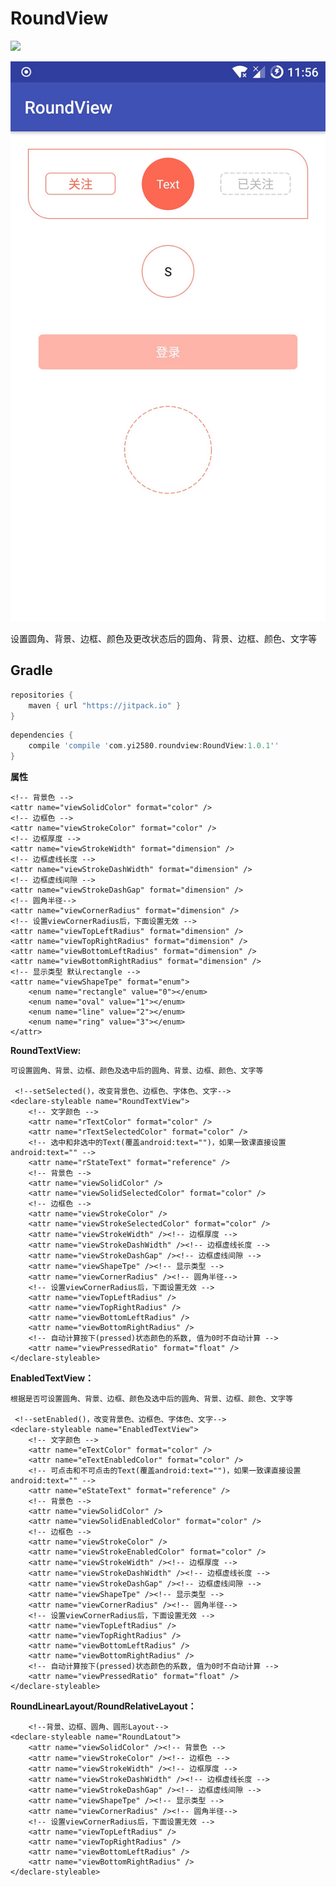 # RoundView
[![](https://jitpack.io/v/ZQ7/RoundView.svg)](https://jitpack.io/#ZQ7/RoundView)

![roundbutton](Image1.jpeg)

设置圆角、背景、边框、颜色及更改状态后的圆角、背景、边框、颜色、文字等

## Gradle

``` groovy
repositories { 
    maven { url "https://jitpack.io" }
}
```  
    
``` groovy
dependencies {
    compile 'compile 'com.yi2580.roundview:RoundView:1.0.1''
}
```
**属性**

    <!-- 背景色 -->
    <attr name="viewSolidColor" format="color" />
    <!-- 边框色 -->
    <attr name="viewStrokeColor" format="color" />
    <!-- 边框厚度 -->
    <attr name="viewStrokeWidth" format="dimension" />
    <!-- 边框虚线长度 -->
    <attr name="viewStrokeDashWidth" format="dimension" />
    <!-- 边框虚线间隙 -->
    <attr name="viewStrokeDashGap" format="dimension" />
    <!-- 圆角半径-->
    <attr name="viewCornerRadius" format="dimension" />
    <!-- 设置viewCornerRadius后，下面设置无效 -->
    <attr name="viewTopLeftRadius" format="dimension" />
    <attr name="viewTopRightRadius" format="dimension" />
    <attr name="viewBottomLeftRadius" format="dimension" />
    <attr name="viewBottomRightRadius" format="dimension" />
    <!-- 显示类型 默认rectangle -->
    <attr name="viewShapeTpe" format="enum">
        <enum name="rectangle" value="0"></enum>
        <enum name="oval" value="1"></enum>
        <enum name="line" value="2"></enum>
        <enum name="ring" value="3"></enum>
    </attr>
    
    

**RoundTextView:**

	可设置圆角、背景、边框、颜色及选中后的圆角、背景、边框、颜色、文字等
	
	 <!--setSelected()，改变背景色、边框色、字体色、文字-->
    <declare-styleable name="RoundTextView">
        <!-- 文字颜色 -->
        <attr name="rTextColor" format="color" />
        <attr name="rTextSelectedColor" format="color" />
        <!-- 选中和非选中的Text(覆盖android:text="")，如果一致课直接设置android:text="" -->
        <attr name="rStateText" format="reference" />
        <!-- 背景色 -->
        <attr name="viewSolidColor" />
        <attr name="viewSolidSelectedColor" format="color" />
        <!-- 边框色 -->
        <attr name="viewStrokeColor" />
        <attr name="viewStrokeSelectedColor" format="color" />
        <attr name="viewStrokeWidth" /><!-- 边框厚度 -->
        <attr name="viewStrokeDashWidth" /><!-- 边框虚线长度 -->
        <attr name="viewStrokeDashGap" /><!-- 边框虚线间隙 -->
        <attr name="viewShapeTpe" /><!-- 显示类型 -->
        <attr name="viewCornerRadius" /><!-- 圆角半径-->
        <!-- 设置viewCornerRadius后，下面设置无效 -->
        <attr name="viewTopLeftRadius" />
        <attr name="viewTopRightRadius" />
        <attr name="viewBottomLeftRadius" />
        <attr name="viewBottomRightRadius" />
        <!-- 自动计算按下(pressed)状态颜色的系数, 值为0时不自动计算 -->
        <attr name="viewPressedRatio" format="float" />
    </declare-styleable>
	
	
	
**EnabledTextView：**

	根据是否可设置圆角、背景、边框、颜色及选中后的圆角、背景、边框、颜色、文字等
	
	 <!--setEnabled()，改变背景色、边框色、字体色、文字-->
    <declare-styleable name="EnabledTextView">
        <!-- 文字颜色 -->
        <attr name="eTextColor" format="color" />
        <attr name="eTextEnabledColor" format="color" />
        <!-- 可点击和不可点击的Text(覆盖android:text="")，如果一致课直接设置android:text="" -->
        <attr name="eStateText" format="reference" />
        <!-- 背景色 -->
        <attr name="viewSolidColor" />
        <attr name="viewSolidEnabledColor" format="color" />
        <!-- 边框色 -->
        <attr name="viewStrokeColor" />
        <attr name="viewStrokeEnabledColor" format="color" />
        <attr name="viewStrokeWidth" /><!-- 边框厚度 -->
        <attr name="viewStrokeDashWidth" /><!-- 边框虚线长度 -->
        <attr name="viewStrokeDashGap" /><!-- 边框虚线间隙 -->
        <attr name="viewShapeTpe" /><!-- 显示类型 -->
        <attr name="viewCornerRadius" /><!-- 圆角半径-->
        <!-- 设置viewCornerRadius后，下面设置无效 -->
        <attr name="viewTopLeftRadius" />
        <attr name="viewTopRightRadius" />
        <attr name="viewBottomLeftRadius" />
        <attr name="viewBottomRightRadius" />
        <!-- 自动计算按下(pressed)状态颜色的系数, 值为0时不自动计算 -->
        <attr name="viewPressedRatio" format="float" />
    </declare-styleable>
	
	
**RoundLinearLayout/RoundRelativeLayout：**
	
	    <!--背景、边框、圆角、圆形Layout-->
    <declare-styleable name="RoundLatout">
        <attr name="viewSolidColor" /><!-- 背景色 -->
        <attr name="viewStrokeColor" /><!-- 边框色 -->
        <attr name="viewStrokeWidth" /><!-- 边框厚度 -->
        <attr name="viewStrokeDashWidth" /><!-- 边框虚线长度 -->
        <attr name="viewStrokeDashGap" /><!-- 边框虚线间隙 -->
        <attr name="viewShapeTpe" /><!-- 显示类型 -->
        <attr name="viewCornerRadius" /><!-- 圆角半径-->
        <!-- 设置viewCornerRadius后，下面设置无效 -->
        <attr name="viewTopLeftRadius" />
        <attr name="viewTopRightRadius" />
        <attr name="viewBottomLeftRadius" />
        <attr name="viewBottomRightRadius" />
    </declare-styleable>
	
	
	
	
	
	
	